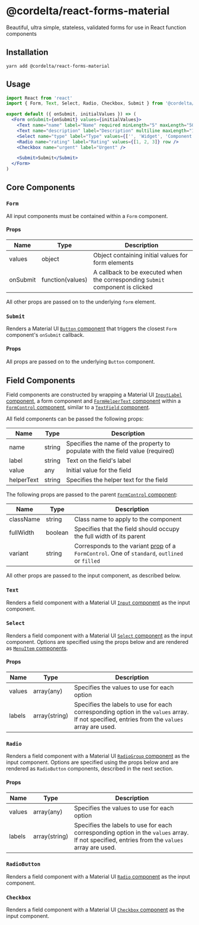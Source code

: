 # @cordelta/react-forms-material

Beautiful, ultra simple, stateless, validated forms for use in React function components

## Installation

```shell
yarn add @cordelta/react-forms-material
```

## Usage

```jsx
import React from 'react'
import { Form, Text, Select, Radio, Checkbox, Submit } from '@cordelta/react-forms-material'

export default ({ onSubmit, initialValues }) => (
  <Form onSubmit={onSubmit} values={initialValues}>
    <Text name="name" label="Name" required minLength="5" maxLength="50" />
    <Text name="description" label="Description" multiline maxLength="100" />
    <Select name="type" label="Type" values={['', 'Widget', 'Component']} required />
    <Radio name="rating" label="Rating" values={[1, 2, 3]} row />
    <Checkbox name="urgent" label="Urgent" />

    <Submit>Submit</Submit>
  </Form>
)
```

## Core Components

### `Form`

All input components must be contained within a `Form` component.

#### Props

Name|Type|Description
---|---|---
values|object|Object containing initial values for form elements
onSubmit|function(values)|A callback to be executed when the corresponding `Submit` component is clicked

All other props are passed on to the underlying `form` element.

### `Submit`

Renders a Material UI [`Button` component](https://material-ui.com/api/button/) that triggers the closest `Form` 
component's `onSubmit` callback.

#### Props

All props are passed on to the underlying `Button` component.

## Field Components

Field components are constructed by wrapping a Material UI [`InputLabel` component](https://material-ui.com/api/input-label/), 
a form component and [`FormHelperText` component](https://material-ui.com/api/form-helper-text/) within a 
[`FormControl` component](https://material-ui.com/api/form-control/), similar to a 
[`TextField` component](https://material-ui.com/api/text-field/).

All field components can be passed the following props:

Name|Type|Description
---|---|---
name|string|Specifies the name of the property to populate with the field value (required)
label|string|Text on the field's label
value|any|Initial value for the field
helperText|string|Specifies the helper text for the field

The following props are passed to the parent [`FormControl` component](https://material-ui.com/api/form-control/):

Name|Type|Description
---|---|---
className|string|Class name to apply to the component
fullWidth|boolean|Specifies that the field should occupy the full width of its parent
variant|string|Corresponds to the variant [prop](https://material-ui.com/api/form-control/#props) of a `FormControl`. One of `standard`, `outlined` or `filled`

All other props are passed to the input component, as described below.
 
### `Text`

Renders a field component with a Material UI [`Input` component](https://material-ui.com/api/input/) as the input 
component.

### `Select`

Renders a field component with a Material UI [`Select` component](https://material-ui.com/api/select/) as the input 
component. Options are specified using the props below and are rendered as 
[`MenuItem` components](https://material-ui.com/api/menu-item/).

#### Props

Name|Type|Description
---|---|---
values|array(any)|Specifies the values to use for each option
labels|array(string)|Specifies the labels to use for each corresponding option in the `values` array. If not specified, entries from the `values` array are used. 

### `Radio`

Renders a field component with a Material UI [`RadioGroup` component](https://material-ui.com/api/radio-group/) as the 
input component. Options are specified using the props below and are rendered as `RadioButton` components, described
in the next section. 

#### Props

Name|Type|Description
---|---|---
values|array(any)|Specifies the values to use for each option
labels|array(string)|Specifies the labels to use for each corresponding option in the `values` array. If not specified, entries from the `values` array are used. 

### `RadioButton`

Renders a field component with a Material UI [`Radio` component](https://material-ui.com/api/radio/) as the input 
component. 

### `Checkbox`

Renders a field component with a Material UI [`Checkbox` component](https://material-ui.com/api/checkbox/) as the 
input component. 
